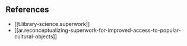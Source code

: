 

## References

- [[t.library-science.superwork]]
- [[ar.reconceptualizing-superwork-for-improved-access-to-popular-cultural-objects]]